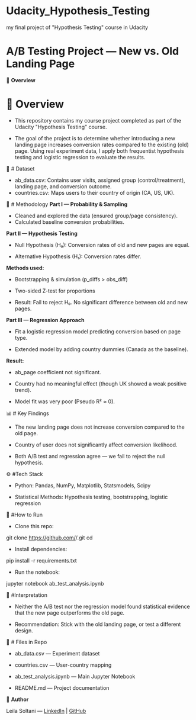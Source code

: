 # Udacity_Hypothesis_Testing
my final project of "Hypothesis Testing" course in Udacity


# A/B Testing Project — New vs. Old Landing Page

📌 **Overview**
# 📌 Overview

- This repository contains my course project completed as part of the Udacity "Hypothesis Testing" course.

- The goal of the project is to determine whether introducing a new landing page increases conversion rates compared to the existing (old) page. Using real experiment data, I apply both frequentist hypothesis testing and logistic regression to evaluate the results.

📂 # Dataset

- ab_data.csv: Contains user visits, assigned group (control/treatment), landing page, and conversion outcome.
- countries.csv: Maps users to their country of origin (CA, US, UK).

🧪 # Methodology
**Part I — Probability & Sampling**

- Cleaned and explored the data (ensured group/page consistency).
- Calculated baseline conversion probabilities.

**Part II — Hypothesis Testing**

- Null Hypothesis (H₀): Conversion rates of old and new pages are equal.

- Alternative Hypothesis (H₁): Conversion rates differ.

**Methods used:**

- Bootstrapping & simulation (p_diffs > obs_diff)

- Two-sided Z-test for proportions

- Result: Fail to reject H₀. No significant difference between old and new pages.

**Part III — Regression Approach**

- Fit a logistic regression model predicting conversion based on page type.

- Extended model by adding country dummies (Canada as the baseline).

**Result:**

- ab_page coefficient not significant.

- Country had no meaningful effect (though UK showed a weak positive trend).

- Model fit was very poor (Pseudo R² ≈ 0).

📊 # Key Findings

- The new landing page does not increase conversion compared to the old page.

- Country of user does not significantly affect conversion likelihood.

- Both A/B test and regression agree — we fail to reject the null hypothesis.

⚙️ #Tech Stack

- Python: Pandas, NumPy, Matplotlib, Statsmodels, Scipy

- Statistical Methods: Hypothesis testing, bootstrapping, logistic regression

🚀 #How to Run

- Clone this repo:

git clone https://github.com/<your-username>/<repo-name>.git
cd <repo-name>


- Install dependencies:

pip install -r requirements.txt


- Run the notebook:

jupyter notebook ab_test_analysis.ipynb

📖 #Interpretation

- Neither the A/B test nor the regression model found statistical evidence that the new page outperforms the old page.

- Recommendation: Stick with the old landing page, or test a different design.

📝 # Files in Repo

- ab_data.csv — Experiment dataset

- countries.csv — User-country mapping

- ab_test_analysis.ipynb — Main Jupyter Notebook

- README.md — Project documentation

👤 **Author**

Leila Soltani — [LinkedIn](https://www.linkedin.com/in/leilak-soltan/) | [GitHub](https://github.com/leilaksol)

